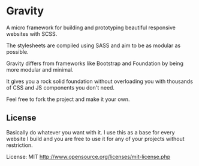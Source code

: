 # Gravity

A micro framework for building and prototyping beautiful responsive websites with SCSS. 

The stylesheets are compiled using SASS and aim to be as modular as possible. 

Gravity differs from frameworks like Bootstrap and Foundation by being more modular and minimal. 

It gives you a rock solid foundation without overloading you with thousands of CSS and JS components you don't need.

Feel free to fork the project and make it your own.

## License 

Basically do whatever you want with it. I use this as a base for every website I build and you are free to use it for any of your projects without restriction. 

License: MIT http://www.opensource.org/licenses/mit-license.php
